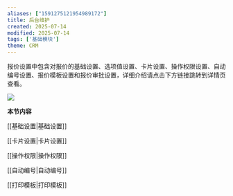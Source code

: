```yaml
---
aliases: ["1591275121954989172"]
title: 后台维护
created: 2025-07-14
modified: 2025-07-14
tags: ['基础模块']
theme: CRM
---
```


报价设置中包含对报价的基础设置、选项值设置、卡片设置、操作权限设置、自动编号设置、报价模板设置和报价审批设置，详细介绍请点击下方链接跳转到详情页查看。

![](https://myhelpdoc.oss-cn-heyuan.aliyuncs.com/mdimages/9f16f40eeccc06c392d0a9ae5353c67d.jpg)

**本节内容**

[[基础设置|基础设置]]

[[卡片设置|卡片设置]]

[[操作权限|操作权限]]

[[自动编号|自动编号]]

[[打印模板|打印模板]]

